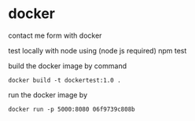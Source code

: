 # docker
contact me form with docker

test locally with node using 
(node js required)
    npm test

build the docker image by command
    
    docker build -t dockertest:1.0 .

run the docker image by

    docker run -p 5000:8080 06f9739c808b